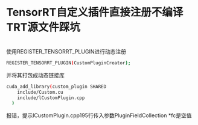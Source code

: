 # TensorRT自定义插件直接注册不编译TRT源文件踩坑
<br> 使用REGISTER_TENSORRT_PLUGIN进行动态注册
```bash
REGISTER_TENSORRT_PLUGIN(CustomPluginCreator);
```

并将其打包成动态链接库
```bash
cuda_add_library(custom_plugin SHARED
    include/Custom.cu
    include/lCustomPlugin.cpp
  )
```

报错，提示lCustomPlugin.cpp195行传入参数PluginFieldCollection *fc是空值



